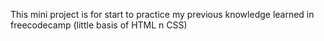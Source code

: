 This mini project is for start to practice my previous knowledge learned in freecodecamp (little basis of HTML n CSS)
